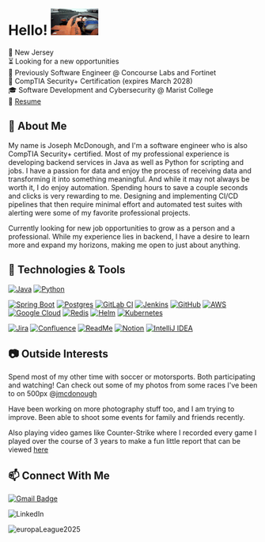 # Hello! ![hi](media/norrisWave.gif)

📍 New Jersey<br>
⏳ Looking for a new opportunities<br>
💼 Previously Software Engineer @ Concourse Labs and Fortinet<br>
🏅 CompTIA Security+ Certification (expires March 2028)<br>
🎓 Software Development and Cybersecurity @ Marist College<br>
📝 [Resume](https://github.com/jlmcdonough/jlmcdonough.github.io/blob/66133ea826507b1b0db44278b26cb97abf9351e6/files/josephmcdonough.pdf)


## 🚀 About Me

My name is Joseph McDonough, and I'm a software engineer who is also CompTIA Security+ certified. Most of my
professional experience is developing backend services in Java as well as Python for scripting and jobs. I have a
passion for data and enjoy the process of receiving data and transforming it into something meaningful. And while it may
not always be worth it, I do enjoy automation. Spending hours to save a couple seconds and clicks is very rewarding to me.
Designing and implementing CI/CD pipelines that then require minimal effort and automated test suites with alerting
were some of my favorite professional projects.

Currently looking for new job opportunities to grow as a person and a professional. While my experience lies in backend,
I have a desire to learn more and expand my horizons, making me open to just about anything.

## 🔧 Technologies & Tools

[![Java](https://img.shields.io/badge/Java-%23ED8B00.svg?logo=openjdk&logoColor=white)](#)
[![Python](https://img.shields.io/badge/Python-3776AB?logo=python&logoColor=fff)](#)

[![Spring Boot](https://img.shields.io/badge/Spring%20Boot-6DB33F?logo=springboot&logoColor=fff)](#)
[![Postgres](https://img.shields.io/badge/Postgres-%23316192.svg?logo=postgresql&logoColor=white)](#)
[![GitLab CI](https://img.shields.io/badge/GitLab%20CI-FC6D26?logo=gitlab&logoColor=fff)](#)
[![Jenkins](https://img.shields.io/badge/Jenkins-D24939?logo=jenkins&logoColor=white)](#)
[![GitHub](https://img.shields.io/badge/GitHub-%23121011.svg?logo=github&logoColor=white)](#)
[![AWS](https://custom-icon-badges.demolab.com/badge/AWS-%23FF9900.svg?logo=aws&logoColor=white)](#)
[![Google Cloud](https://img.shields.io/badge/Google%20Cloud-%234285F4.svg?logo=google-cloud&logoColor=white)](#)
[![Redis](https://img.shields.io/badge/Redis-%23DD0031.svg?logo=redis&logoColor=white)](#)
[![Helm](https://img.shields.io/badge/Helm-0F1689?logo=helm&logoColor=fff)](#)
[![Kubernetes](https://img.shields.io/badge/Kubernetes-326CE5?logo=kubernetes&logoColor=fff)](#)

[![Jira](https://img.shields.io/badge/Jira-0052CC?logo=jira&logoColor=fff)](#)
[![Confluence](https://img.shields.io/badge/Confluence-172B4D?logo=confluence&logoColor=fff)](#)
[![ReadMe](https://img.shields.io/badge/ReadMe-018EF5?logo=readme&logoColor=fff)](#)
[![Notion](https://img.shields.io/badge/Notion-000?logo=notion&logoColor=fff)](#)
[![IntelliJ IDEA](https://img.shields.io/badge/IntelliJIDEA-000000.svg?logo=intellij-idea&logoColor=white)](#)

## 📷 Outside Interests

Spend most of my other time with soccer or motorsports. Both participating and watching! Can check out some of my photos from some races I've been to on 500px @[jmcdonough](https://500px.com/p/jmcdonough?view=galleries)

Have been working on more photography stuff too, and I am trying to improve. Been able to shoot some events for family and friends recently.

Also playing video games like Counter-Strike where I recorded every game I played over the course of 3 years to make a fun little report that can be viewed [here](https://github.com/jlmcdonough/jlmcdonough.github.io/blob/66133ea826507b1b0db44278b26cb97abf9351e6/files/csgoStats.pdf)

## 📫 Connect With Me

[![Gmail Badge](https://img.shields.io/badge/-josephlmcdonough@gmail.com-c14438?style=flat-square&logo=Gmail&logoColor=white&link=mailto:josephlmcdonough@gmail.com?Subject=Hello)](mailto:josephlmcdonough@gmail.com?Subject=Hello)

![LinkedIn](https://custom-icon-badges.demolab.com/badge/LinkedIn-0A66C2?logo=linkedin-white&logoColor=fff)


![europaLeague2025](media/sonEuropa.gif)